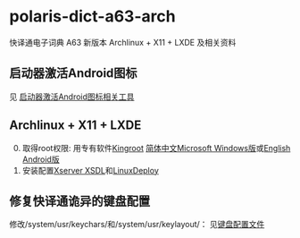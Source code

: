 # polaris-dict-a63-arch
快译通电子词典 A63 新版本 Archlinux + X11 + LXDE 及相关资料

## 启动器激活Android图标

见 [启动器激活Android图标相关工具](启动器激活Android图标相关工具)

## Archlinux + X11 + LXDE

0. 取得root权限: 用专有软件[Kingroot](https://kingroot.net) [简体中文Microsoft Windows版](http://king.myapp.com/myapp/kdown/img/KingRootSetup_v3.4.0.1142_105002.exe)或[English Android版](http://king.myapp.com/myapp/kdown/img/NewKingrootV5.3.7_C197_B451_en_release_2018_06_19_20180620180829_105203.apk)
0. 安装配置[Xserver XSDL](https://sourceforge.net/projects/libsdl-android/files/apk/XServer-XSDL/XServer-XSDL-1.11.40.apk/download)和[LinuxDeploy](https://github.com/meefik/linuxdeploy/releases/download/2.3.1/linuxdeploy-2.3.1-247.apk)

## 修复快译通诡异的键盘配置

修改/system/usr/keychars/和/system/usr/keylayout/：
见[键盘配置文件](键盘配置文件)
